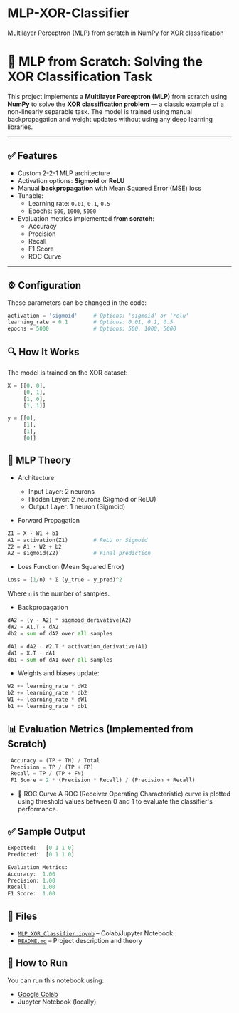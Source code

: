 # MLP-XOR-Classifier
Multilayer Perceptron (MLP) from scratch in NumPy for XOR classification

# 🧠 MLP from Scratch: Solving the XOR Classification Task

This project implements a **Multilayer Perceptron (MLP)** from scratch using **NumPy** to solve the **XOR classification problem** — a classic example of a non-linearly separable task. The model is trained using manual backpropagation and weight updates without using any deep learning libraries.

---

## ✅ Features

- Custom 2-2-1 MLP architecture
- Activation options: **Sigmoid** or **ReLU**
- Manual **backpropagation** with Mean Squared Error (MSE) loss
- Tunable:
  - Learning rate: `0.01`, `0.1`, `0.5`
  - Epochs: `500`, `1000`, `5000`
- Evaluation metrics implemented **from scratch**:
  - Accuracy
  - Precision
  - Recall
  - F1 Score
  - ROC Curve

---

## ⚙️ Configuration

These parameters can be changed in the code:

```python
activation = 'sigmoid'     # Options: 'sigmoid' or 'relu'
learning_rate = 0.1        # Options: 0.01, 0.1, 0.5
epochs = 5000              # Options: 500, 1000, 5000
```
## 🔍 How It Works
The model is trained on the XOR dataset:
```python
X = [[0, 0],
     [0, 1],
     [1, 0],
     [1, 1]]

y = [[0],
     [1],
     [1],
     [0]]
```

## 🧠 MLP Theory
- Architecture
    - Input Layer: 2 neurons
    - Hidden Layer: 2 neurons (Sigmoid or ReLU)
    - Output Layer: 1 neuron (Sigmoid)

- Forward Propagation
```python
Z1 = X · W1 + b1
A1 = activation(Z1)        # ReLU or Sigmoid
Z2 = A1 · W2 + b2
A2 = sigmoid(Z2)           # Final prediction
```
- Loss Function (Mean Squared Error)
 ```python
Loss = (1/n) * Σ (y_true - y_pred)^2
 ```
Where `n` is the number of samples. 
- Backpropagation
```python
dA2 = (y - A2) * sigmoid_derivative(A2)
dW2 = A1.T · dA2
db2 = sum of dA2 over all samples

dA1 = dA2 · W2.T * activation_derivative(A1)
dW1 = X.T · dA1
db1 = sum of dA1 over all samples
```
  - Weights and biases update:
 ```python
W2 += learning_rate * dW2
b2 += learning_rate * db2
W1 += learning_rate * dW1
b1 += learning_rate * db1
  ```  
## 📊 Evaluation Metrics (Implemented from Scratch)
```python
 Accuracy = (TP + TN) / Total
 Precision = TP / (TP + FP)
 Recall = TP / (TP + FN)
 F1 Score = 2 * (Precision * Recall) / (Precision + Recall)
```
- 🔸 ROC Curve
  A ROC (Receiver Operating Characteristic) curve is plotted using threshold values between 0 and 1 to evaluate the classifier's performance.

## ✅ Sample Output
```python
Expected:   [0 1 1 0]
Predicted:  [0 1 1 0]

Evaluation Metrics:
Accuracy:  1.00
Precision: 1.00
Recall:    1.00
F1 Score:  1.00
```
## 📁 Files
- [```MLP_XOR_Classifier.ipynb```](https://github.com/AfiyaHumaira/MLP-XOR-Classifier/blob/main/MLP_XOR_Classifier.ipynb) – Colab/Jupyter Notebook
- [```README.md```](https://github.com/AfiyaHumaira/MLP-XOR-Classifier/blob/main/README.md) – Project description and theory

## 🚀 How to Run
You can run this notebook using:
- [Google Colab](https://colab.research.google.com/)
- Jupyter Notebook (locally)
